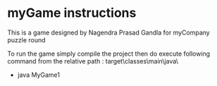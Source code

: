 # myGame instructions #

This is a game designed by Nagendra Prasad Gandla for myCompany puzzle round

To run the game simply compile the project then do execute following command from the relative path : target\classes\main\java\

  - java MyGame1
